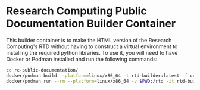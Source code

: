 # Research Computing Public Documentation Builder Container

This builder container is to make the HTML version of the Research Computing's RTD without having to construct a virtual environment to installing the required python 
libraries. To use it, you will need to have Docker or Podman installed and run the following commands:  

```bash
cd rc-public-documentation/
docker/podman build --platform=linux/x86_64 -t rtd-builder:latest -f container/Dockerfile .
docker/podman run --rm --platform=linux/x86_64 -v $PWD:/rtd -it rtd-builder:latest
```
